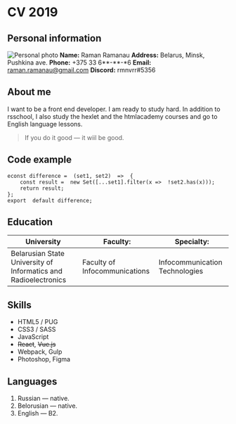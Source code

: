 # CV 2019

## Personal information
![Personal photo](https://upload.wikimedia.org/wikipedia/ru/5/5f/Original_Doge_meme.jpg)
**Name:** Raman Ramanau
**Address:** Belarus, Minsk, Pushkina ave.
**Phone:** +375 33 6**-**-*6
**Email:** raman.ramanau@gmail.com
**Discord:** rmnvrr#5356

## About me
I want to be a front end developer. I am ready to study hard. In addition to rsschool, I also study the hexlet and the htmlacademy courses and go to English language lessons.

> If you do it good — it wiil be good.

## Code example
```
econst difference =  (set1, set2)  =>  {
	const result =  new Set([...set1].filter(x =>  !set2.has(x)));
	return result;
};
export  default difference;
```

## Education
| University                                                       | Faculty:                       | Specialty:                     |
|------------------------------------------------------------------|--------------------------------|--------------------------------|
| Belarusian State University  of Informatics and Radioelectronics | Faculty  of Infocommunications | Infocommunication Technologies |

## Skills
 - HTML5 / PUG
 - CSS3 / SASS
 - JavaScript
 - ~~React~~, ~~Vue.js~~
 - Webpack, Gulp
 - Photoshop, Figma

## Languages
 1. Russian — native.
 2. Belorusian — native.
 3. English — B2.
